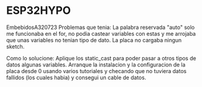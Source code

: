 # ESP32HYPO
EmbebidosA320723
Problemas que tenia:
La palabra reservada "auto" solo me funcionaba en el for, no podia castear variables con estas y me arrojaba que unas variables no tenian tipo de dato.
La placa no cargaba ningun sketch.

Como lo solucione:
Aplique los static_cast<tipodato> para poder pasar a otros tipos de datos algunas variables.
Arranque la instalacion y la configuracion de la placa desde 0 usando varios tutoriales y checando que no tuviera datos fallidos (los cuales habia) y consegui un cable de datos.
